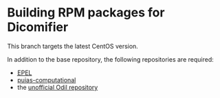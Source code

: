 # Building RPM packages for Dicomifier

This branch targets the latest CentOS version.

In addition to the base repository, the following repositories are required:
- [<abbr title="Extra Packages for Enterprise Linux">EPEL](https://fedoraproject.org/wiki/EPEL)
- [puias-computational](http://springdale.math.ias.edu/data/puias/computational)
- the [unofficial Odil repository](https://github.com/lamyj/packages)

